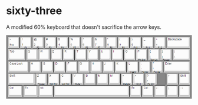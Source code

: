 # sixty-three
A modified 60% keyboard that doesn't sacrifice the arrow keys.

![layout 1](https://raw.githubusercontent.com/naschorr/sixty-three/master/kb.png)
